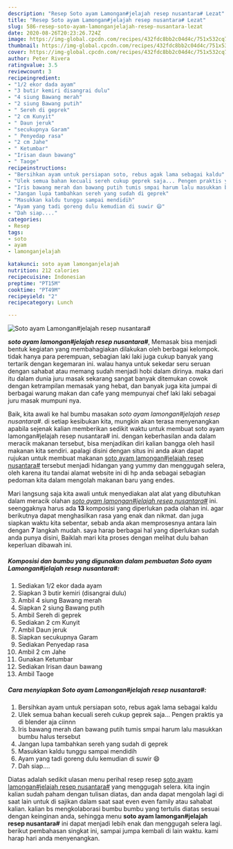 ```yaml
---
description: "Resep Soto ayam Lamongan#jelajah resep nusantara# Lezat"
title: "Resep Soto ayam Lamongan#jelajah resep nusantara# Lezat"
slug: 586-resep-soto-ayam-lamonganjelajah-resep-nusantara-lezat
date: 2020-08-26T20:23:26.724Z
image: https://img-global.cpcdn.com/recipes/432fdc8bb2c04d4c/751x532cq70/soto-ayam-lamonganjelajah-resep-nusantara-foto-resep-utama.jpg
thumbnail: https://img-global.cpcdn.com/recipes/432fdc8bb2c04d4c/751x532cq70/soto-ayam-lamonganjelajah-resep-nusantara-foto-resep-utama.jpg
cover: https://img-global.cpcdn.com/recipes/432fdc8bb2c04d4c/751x532cq70/soto-ayam-lamonganjelajah-resep-nusantara-foto-resep-utama.jpg
author: Peter Rivera
ratingvalue: 3.5
reviewcount: 3
recipeingredient:
- "1/2 ekor dada ayam"
- "3 butir kemiri disangrai dulu"
- "4 siung Bawang merah"
- "2 siung Bawang putih"
- " Sereh di geprek"
- "2 cm Kunyit"
- " Daun jeruk"
- "secukupnya Garam"
- " Penyedap rasa"
- "2 cm Jahe"
- " Ketumbar"
- "Irisan daun bawang"
- " Taoge"
recipeinstructions:
- "Bersihkan ayam untuk persiapan soto, rebus agak lama sebagai kaldu"
- "Ulek semua bahan kecuali sereh cukup geprek saja... Pengen praktis ya di blender aja ciinnn"
- "Iris bawang merah dan bawang putih tumis smpai harum lalu masukkan bumbu halus tersebut"
- "Jangan lupa tambahkan sereh yang sudah di geprek"
- "Masukkan kaldu tunggu sampai mendidih"
- "Ayam yang tadi goreng dulu kemudian di suwir 😄"
- "Dah siap...."
categories:
- Resep
tags:
- soto
- ayam
- lamonganjelajah

katakunci: soto ayam lamonganjelajah 
nutrition: 212 calories
recipecuisine: Indonesian
preptime: "PT15M"
cooktime: "PT49M"
recipeyield: "2"
recipecategory: Lunch

---
```



![Soto ayam Lamongan#jelajah resep nusantara#](https://img-global.cpcdn.com/recipes/432fdc8bb2c04d4c/751x532cq70/soto-ayam-lamonganjelajah-resep-nusantara-foto-resep-utama.jpg)

<b><i>soto ayam lamongan#jelajah resep nusantara#</i></b>, Memasak bisa menjadi bentuk kegiatan yang membahagiakan dilakukan oleh berbagai kelompok. tidak hanya para perempuan, sebagian laki laki juga cukup banyak yang tertarik dengan kegemaran ini. walau hanya untuk sekedar seru seruan dengan sahabat atau memang sudah menjadi hobi dalam dirinya. maka dari itu dalam dunia juru masak sekarang sangat banyak ditemukan cowok dengan ketrampilan memasak yang hebat, dan banyak juga kita jumpai di berbagai warung makan dan cafe yang mempunyai chef laki laki sebagai juru masak mumpuni nya.

Baik, kita awali ke hal bumbu masakan <i>soto ayam lamongan#jelajah resep nusantara#</i>. di setiap kesibukan kita, mungkin akan terasa menyenangkan apabila sejenak kalian memberikan sedikit waktu untuk membuat soto ayam lamongan#jelajah resep nusantara# ini. dengan keberhasilan anda dalam meracik makanan tersebut, bisa menjadikan diri kalian bangga oleh hasil makanan kita sendiri. apalagi disini dengan situs ini anda akan dapat rujukan untuk membuat makanan <u>soto ayam lamongan#jelajah resep nusantara#</u> tersebut menjadi hidangan yang yummy dan menggugah selera, oleh karena itu tandai alamat website ini di hp anda sebagai sebagian pedoman kita dalam mengolah makanan baru yang endes.




Mari langsung saja kita awali untuk menyediakan alat alat yang dibutuhkan dalam meracik olahan <u><i>soto ayam lamongan#jelajah resep nusantara#</i></u> ini. seenggaknya harus ada <b>13</b> komposisi yang diperlukan pada olahan ini. agar berikutnya dapat menghasilkan rasa yang enak dan nikmat. dan juga siapkan waktu kita sebentar, sebab anda akan memprosesnya antara lain dengan <b>7</b> langkah mudah. saya harap berbagai hal yang diperlukan sudah anda punya disini, Baiklah mari kita proses dengan melihat dulu bahan keperluan dibawah ini.

<!--inarticleads1-->

##### Komposisi dan bumbu yang digunakan dalam pembuatan Soto ayam Lamongan#jelajah resep nusantara#:

1. Sediakan 1/2 ekor dada ayam
1. Siapkan 3 butir kemiri (disangrai dulu)
1. Ambil 4 siung Bawang merah
1. Siapkan 2 siung Bawang putih
1. Ambil  Sereh di geprek
1. Sediakan 2 cm Kunyit
1. Ambil  Daun jeruk
1. Siapkan secukupnya Garam
1. Sediakan  Penyedap rasa
1. Ambil 2 cm Jahe
1. Gunakan  Ketumbar
1. Sediakan Irisan daun bawang
1. Ambil  Taoge




<!--inarticleads2-->

##### Cara menyiapkan Soto ayam Lamongan#jelajah resep nusantara#:

1. Bersihkan ayam untuk persiapan soto, rebus agak lama sebagai kaldu
1. Ulek semua bahan kecuali sereh cukup geprek saja... Pengen praktis ya di blender aja ciinnn
1. Iris bawang merah dan bawang putih tumis smpai harum lalu masukkan bumbu halus tersebut
1. Jangan lupa tambahkan sereh yang sudah di geprek
1. Masukkan kaldu tunggu sampai mendidih
1. Ayam yang tadi goreng dulu kemudian di suwir 😄
1. Dah siap....




Diatas adalah sedikit ulasan menu perihal resep resep <u>soto ayam lamongan#jelajah resep nusantara#</u> yang menggugah selera. kita ingin kalian sudah paham dengan tulisan diatas, dan anda dapat mengolah lagi di saat lain untuk di sajikan dalam saat saat even even family atau sahabat kalian. kalian bs mengkolaborasi bumbu bumbu yang tertulis diatas sesuai dengan keinginan anda, sehingga menu <b>soto ayam lamongan#jelajah resep nusantara#</b> ini dapat menjadi lebih enak dan menggugah selera lagi. berikut pembahasan singkat ini, sampai jumpa kembali di lain waktu. kami harap hari anda menyenangkan.
